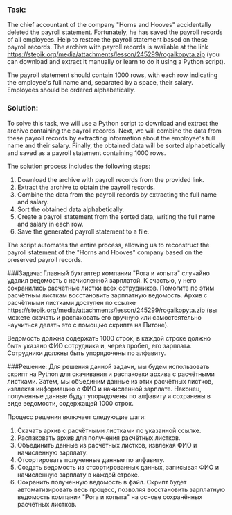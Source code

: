 ### Task:
The chief accountant of the company "Horns and Hooves" accidentally deleted the payroll statement. Fortunately, he has 
saved the payroll records of all employees. Help to restore the payroll statement based on these payroll records. The 
archive with payroll records is available at the link https://stepik.org/media/attachments/lesson/245299/rogaikopyta.zip
(you can download and extract it manually or learn to do it using a Python script).

The payroll statement should contain 1000 rows, with each row indicating the employee's full name and, separated by a 
space, their salary. Employees should be ordered alphabetically.

### Solution:
To solve this task, we will use a Python script to download and extract the archive containing the payroll records. Next,
we will combine the data from these payroll records by extracting information about the employee's full name and their 
salary. Finally, the obtained data will be sorted alphabetically and saved as a payroll statement containing 1000 rows.

The solution process includes the following steps:

1. Download the archive with payroll records from the provided link.
2. Extract the archive to obtain the payroll records.
3. Combine the data from the payroll records by extracting the full name and salary.
4. Sort the obtained data alphabetically.
5. Create a payroll statement from the sorted data, writing the full name and salary in each row.
6. Save the generated payroll statement to a file.

The script automates the entire process, allowing us to reconstruct the payroll statement of the "Horns and Hooves" 
company based on the preserved payroll records.




###Задача:
Главный бухгалтер компании "Рога и копыта" случайно удалил ведомость с начисленной зарплатой. К счастью, у него 
сохранились расчётные листки всех сотрудников. Помогите по этим расчётным листкам восстановить зарплатную ведомость. 
Архив с расчётными листками доступен по ссылке https://stepik.org/media/attachments/lesson/245299/rogaikopyta.zip 
(вы можете скачать и распаковать его вручную или самостоятельно научиться делать это с помощью скрипта на Питоне).

Ведомость должна содержать 1000 строк, в каждой строке должно быть указано ФИО сотрудника и, через пробел, его зарплата.
Сотрудники должны быть упорядочены по алфавиту.

###Решение:
Для решения данной задачи, мы будем использовать скрипт на Python для скачивания и распаковки архива с расчётными 
листками. Затем, мы объединим данные из этих расчётных листков, извлекая информацию о ФИО и начисленной зарплате. 
Наконец, полученные данные будут упорядочены по алфавиту и сохранены в виде ведомости, содержащей 1000 строк.

Процесс решения включает следующие шаги:

1. Скачать архив с расчётными листками по указанной ссылке.
2. Распаковать архив для получения расчётных листков.
3. Объединить данные из расчётных листков, извлекая ФИО и начисленную зарплату.
4. Отсортировать полученные данные по алфавиту.
5. Создать ведомость из отсортированных данных, записывая ФИО и начисленную зарплату в каждой строке.
6. Сохранить полученную ведомость в файл.
Скрипт будет автоматизировать весь процесс, позволяя восстановить зарплатную ведомость компании "Рога и копыта" на 
основе сохранённых расчётных листков.